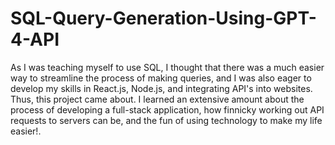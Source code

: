 # SQL-Query-Generation-Using-GPT-4-API

As I was teaching myself to use SQL, I thought that there was a much easier way to streamline the process of making queries, and I was also eager to develop my skills in React.js, Node.js, and integrating API's into websites. Thus, this project came about. I learned an extensive amount about the process of developing a full-stack application, how finnicky working out API requests to servers can be, and the fun of using technology to make my life easier!. 
